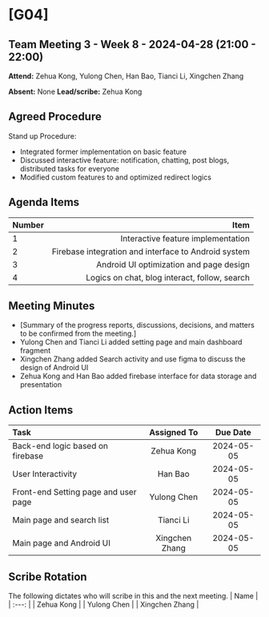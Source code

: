 # [G04]
## Team Meeting 3 - Week 8 - 2024-04-28 (21:00 - 22:00)
**Attend:** Zehua Kong, Yulong Chen, Han Bao, Tianci Li, Xingchen Zhang

**Absent:** None
**Lead/scribe:** Zehua Kong

## Agreed Procedure
Stand up Procedure: 
- Integrated former implementation on basic feature
- Discussed interactive feature: notification, chatting, post blogs, distributed tasks for everyone
- Modified custom features to and optimized redirect logics


## Agenda Items
| Number |                                                 Item |
| :----- | ---------------------------------------------------: |
| 1      |                   Interactive feature implementation |
| 2      | Firebase integration and interface to Android system |
| 3      |              Android UI optimization and page design |
| 4      |        Logics on chat, blog interact, follow, search |

## Meeting Minutes
- [Summary of the progress reports, discussions, decisions, and matters to be confirmed from the meeting.]
- Yulong Chen and Tianci Li added setting page and main dashboard fragment
- Xingchen Zhang added Search activity and use figma to discuss the design of Android UI
- Zehua Kong and Han Bao added firebase interface for data storage and presentation


## Action Items
| Task                                 |  Assigned To   |  Due Date  |
| :----------------------------------- | :------------: | :--------: |
| Back-end logic based on firebase     |   Zehua Kong   | 2024-05-05 |
| User Interactivity                   |    Han Bao     | 2024-05-05 |
| Front-end Setting page and user page |  Yulong Chen   | 2024-05-05 |
| Main page and search list            |   Tianci Li    | 2024-05-05 |
| Main page and Android UI             | Xingchen Zhang | 2024-05-05 |



## Scribe Rotation
The following dictates who will scribe in this and the next meeting.
| Name |
| :---: |
| Zehua Kong |
| Yulong Chen |
| Xingchen Zhang |